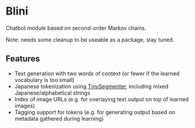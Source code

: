 # Blini

Chatbot module based on second-order Markov chains.

Note: needs some cleanup to be useable as a package, stay tuned.

## Features
* Text generation with two words of context (or fewer if the learned vocabulary is too small)
* Japanese tokenization using [TinySegmenter](http://chasen.org/~taku/software/TinySegmenter/), including mixed Japanese/alphabetical strings
* Index of image URLs (e.g. for overlaying text output on top of learned images)
* Tagging support for tokens (e.g. for generating output based on metadata gathered during learning)
